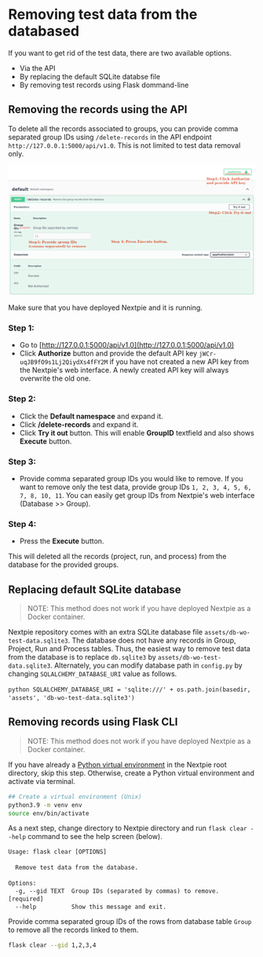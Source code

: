 # Removing test data from the databased

If you want to get rid of the test data, there are two available options.

- Via the API
- By replacing the default SQLite databse file
- By removing test records using Flask dommand-line


## Removing the records using the API

To delete all the records associated to groups, you can provide comma separated group IDs using `/delete-records` in the API endpoint `http://127.0.0.1:5000/api/v1.0`. This is not limited to test data removal only.

![](images/remove-data-by-gid.png)

Make sure that you have deployed Nextpie and it is running. 

### Step 1:

- Go to [http://127.0.0.1:5000/api/v1.0](http://127.0.0.1:5000/api/v1.0)
- Click **Authorize** button and provide the default API key `jWCr-uqJB9fO9s1Lj2QiydXs4fFY2M` if you have not created a new API key from the Nextpie's web interface. A newly created API key will always overwrite the old one.

### Step 2: 

- Click the **Default namespace** and expand it.
- Click **/delete-records** and expand it.
- Click **Try it out** button. This will enable **GroupID** textfield and also shows **Execute** button.

### Step 3:

- Provide comma separated group IDs you would like to remove. If you want to remove only the test data, provide group IDs `1, 2, 3, 4, 5, 6, 7, 8, 10, 11`. You can easily get group IDs from Nextpie's web interface (Database >> Group).

### Step 4:

- Press the **Execute** button.

This will deleted all the records (project, run, and process) from the database for the provided groups.

## Replacing default SQLite database

> NOTE: This method does not work if you have deployed Nextpie as a Docker container.

Nextpie repository comes with an extra SQLite database file `assets/db-wo-test-data.sqlite3`. The database does not have any records in Group, Project, Run and Process tables. Thus, the easiest way to remove test data from the database is to replace `db.sqlite3` by `assets/db-wo-test-data.sqlite3`. Alternately, you can modify database path in `config.py` by changing `SQLALCHEMY_DATABASE_URI` value as follows. 

``python
SQLALCHEMY_DATABASE_URI = 'sqlite:///' + os.path.join(basedir, 'assets', 'db-wo-test-data.sqlite3')
``

## Removing records using Flask CLI

> NOTE: This method does not work if you have deployed Nextpie as a Docker container.

If you have already a [Python virtual environment](deploy-python.md) in the Nextpie root directory, skip this step. Otherwise, create a Python virtual environment and activate via terminal.

```bash
## Create a virtual environment (Unix)
python3.9 -m venv env 
source env/bin/activate
```

As a next step, change directory to Nextpie directory and run `flask clear --help` command to see the help screen (below).

```
Usage: flask clear [OPTIONS]

  Remove test data from the database.

Options:
  -g, --gid TEXT  Group IDs (separated by commas) to remove.  [required]
  --help          Show this message and exit.

```

Provide comma separated group IDs of the rows from database table `Group` to remove all the records linked to them.

```bash
flask clear --gid 1,2,3,4
```
